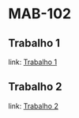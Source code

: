 # MAB-102

## Trabalho 1 

link: [Trabalho 1](https://github.com/pedroeusebio/MAB-102/tree/master/trabalho1)

## Trabalho 2

link: [Trabalho 2](https://github.com/pedroeusebio/MAB-102/tree/master/trabalho2)